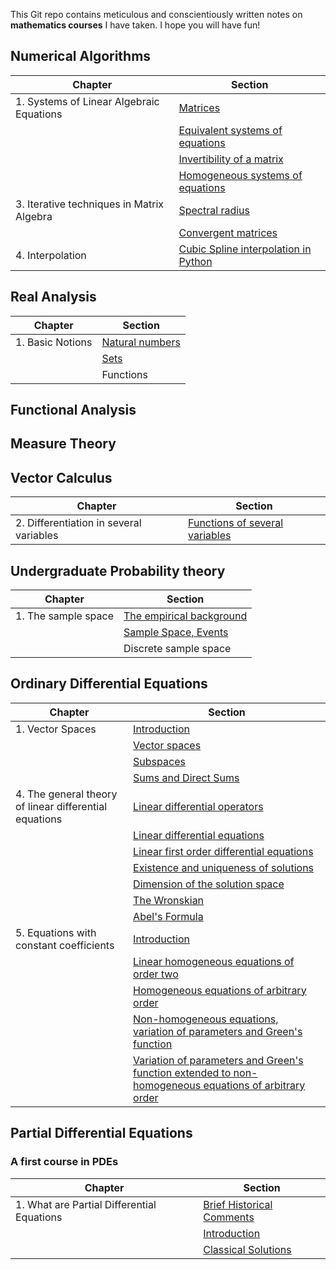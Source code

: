 This Git repo contains meticulous and conscientiously written notes on **mathematics courses** I have taken. I hope you will have fun!

## Numerical Algorithms

| Chapter | Section |
| --- | --- |
| 1. Systems of Linear Algebraic Equations | [Matrices](https://github.com/quantophile/math/blob/master/Numerical%20Methods/01-1-matrices.pdf)|
| |[Equivalent systems of equations](https://github.com/quantophile/math/blob/master/Numerical%20Methods/01-2-equivalent_systems_of_equations.pdf)|
| |[Invertibility of a matrix](https://github.com/quantophile/math/blob/master/Numerical%20Methods/01-3-invertibility_of_a_matrix.pdf)|
| |[Homogeneous systems of equations](https://github.com/quantophile/math/blob/master/Numerical%20Methods/01-4-homogeneous_system_of_equations.pdf)|
| 3. Iterative techniques in Matrix Algebra | [Spectral radius](https://github.com/quantophile/math/blob/master/Numerical%20Methods/03-1-spectral_radius.pdf)|
| | [Convergent matrices](https://github.com/quantophile/math/blob/master/Numerical%20Methods/03-2-convergent_matrices.pdf)|
| 4. Interpolation | [Cubic Spline interpolation in Python](https://github.com/quantophile/math/blob/master/Numerical%20Methods/cubic_spline_interpolation.ipynb)|

## Real Analysis

| Chapter | Section |
| --- | --- |
| 1. Basic Notions  | [Natural numbers](https://github.com/quantophile/math/blob/master/Real%20Analysis/01-1-natural_numbers.pdf) |
| | [Sets](https://github.com/quantophile/math/blob/master/Real%20Analysis/01-2-set_theory.pdf)|
| | Functions |

## Functional Analysis
## Measure Theory
## Vector Calculus
| Chapter | Section |
| --- | --- |
| 2. Differentiation in several variables  | [Functions of several variables](https://github.com/quantophile/math/blob/master/Vector%20Calculus/02-1-functions_of_several_variables.pdf) |
## Undergraduate Probability theory

| Chapter | Section |
| --- | --- |
| 1. The sample space  | [The empirical background](https://github.com/quantophile/math/blob/master/Probability%20Theory/01-1-the_empirical_background.pdf) |
| | [Sample Space, Events](https://github.com/quantophile/math/blob/master/Probability%20Theory/01-2-the_sample_space_and_events.pdf)|
| | Discrete sample space |

## Ordinary Differential Equations

| Chapter | Section |
| --- | --- |
| 1. Vector Spaces | [Introduction](https://github.com/quantophile/math/blob/master/ODEs/01-1-introduction.pdf)|
| | [Vector spaces](https://github.com/quantophile/math/blob/master/ODEs/01-2-vector_spaces.pdf)|
| | [Subspaces](https://github.com/quantophile/math/blob/master/ODEs/01-3-subspaces.pdf)|
| | [Sums and Direct Sums](https://github.com/quantophile/math/blob/master/ODEs/01-4-sums_and_direct_sums.pdf)|
| 4. The general theory of linear differential equations  | [Linear differential operators](https://github.com/quantophile/math/blob/master/ODEs/04-01-linear_differential_operators.pdf) |
| | [Linear differential equations](https://github.com/quantophile/math/blob/master/ODEs/04-2-Linear_differential_equations.pdf)|
| | [Linear first order differential equations](https://github.com/quantophile/math/blob/master/ODEs/04-3-Linear_first_order_differential_equations.pdf)|
| | [Existence and uniqueness of solutions](https://github.com/quantophile/math/blob/master/ODEs/04-4-existence_and_uniqueness_of_solutions.pdf)|
| | [Dimension of the solution space](https://github.com/quantophile/math/blob/master/ODEs/04-5-dimension_of_the_solution_space.pdf)|
| | [The Wronskian](https://github.com/quantophile/math/blob/master/ODEs/04-6_the_wronskian.pdf)|
| | [Abel's Formula](https://github.com/quantophile/math/blob/master/ODEs/04-7_abels_formula.pdf)|
| 5. Equations with constant coefficients | [Introduction](https://github.com/quantophile/math/blob/master/ODEs/05-1-introduction.pdf)|
| | [Linear homogeneous equations of order two](https://github.com/quantophile/math/blob/master/ODEs/05-2-linear_homogenous_equations_of_order_2.pdf)|
| | [Homogeneous equations of arbitrary order](https://github.com/quantophile/math/blob/master/ODEs/05-3-homogenous_equations_of_arbitrary_order.pdf)|
| | [Non-homogeneous equations, variation of parameters and Green's function](https://github.com/quantophile/math/blob/master/ODEs/05-4-non-homogeneous_equations_variation_of_params_and_greens_functions.pdf)|
| | [Variation of parameters and Green's function extended to non-homogeneous equations of arbitrary order](https://github.com/quantophile/math/blob/master/ODEs/05_5_variation_of_parameters_greens_functions_continued.pdf)|

## Partial Differential Equations

### A first course in PDEs
| Chapter | Section |
| --- | --- |
| 1. What are Partial Differential Equations | [Brief Historical Comments](https://github.com/quantophile/math/blob/master/PDEs/01-1-brief_historical_comments.pdf)|
| | [Introduction](https://github.com/quantophile/math/blob/master/PDEs/01-2-introduction.pdf)|
| | [Classical Solutions](https://github.com/quantophile/math/blob/master/PDEs/01-3-classical_solutions.pdf)|

